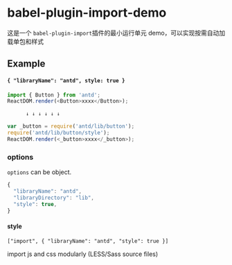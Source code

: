 # babel-plugin-import-demo

这是一个 `babel-plugin-import`插件的最小运行单元 demo，可以实现按需自动加载单包和样式

## Example

#### `{ "libraryName": "antd", style: true }`

```javascript
import { Button } from 'antd';
ReactDOM.render(<Button>xxxx</Button>);

      ↓ ↓ ↓ ↓ ↓ ↓

var _button = require('antd/lib/button');
require('antd/lib/button/style');
ReactDOM.render(<_button>xxxx</_button>);
```

### options

`options` can be object.

```javascript
{
  "libraryName": "antd",
  "libraryDirectory": "lib",
  "style": true,
}
```

#### style

`["import", { "libraryName": "antd", "style": true }]`

import js and css modularly (LESS/Sass source files)

```

```
